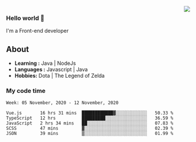 <img align='right' src="https://github-readme-stats.vercel.app/api?username=jumodada&show_icons=true&theme=vue">

### Hello world 👋

I'm a Front-end developer 
    
## About
-  **Learning :** Java | NodeJs
-  **Languages :** Javascript | Java
-  **Hobbies:** Dota | The Legend of Zelda

### My code time

<!--START_SECTION:waka-->
```text
Week: 05 November, 2020 - 12 November, 2020

Vue.js       16 hrs 31 mins  ████████████▓░░░░░░░░░░░░   50.33 % 
TypeScript   12 hrs          █████████░░░░░░░░░░░░░░░░   36.59 % 
JavaScript   2 hrs 34 mins   ██░░░░░░░░░░░░░░░░░░░░░░░   07.83 % 
SCSS         47 mins         ▓░░░░░░░░░░░░░░░░░░░░░░░░   02.39 % 
JSON         39 mins         ▒░░░░░░░░░░░░░░░░░░░░░░░░   01.99 % 
```
<!--END_SECTION:waka-->
